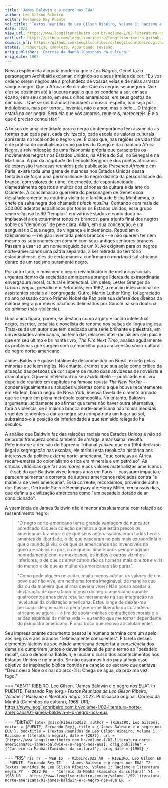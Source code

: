 ```yaml
---
title: 'James Baldwin e o negro nos EUA'
author: Leo Gilson Ribeiro
editor: Fernando Rey Puente
vol_title: 'Textos Reunidos de Leo Gilson Ribeiro, Volume I: Racismo e literatura negra'
date: 2022
view_url: https://www.leogilsonribeiro.com.br/volume-1/02-literatura-norte-americana/01-james-baldwin-e-o-negro-nos-eua
edit_url: https://github.com/leogilsonribeiro/leogilsonribeiro.github.io/edit/main/docs/markdown/volume-1/02-literatura-norte-americana/01-james-baldwin-e-o-negro-nos-eua.md
commits_url: https://github.com/leogilsonribeiro/leogilsonribeiro.github.io/commits/main/docs/markdown/volume-1/02-literatura-norte-americana/01-james-baldwin-e-o-negro-nos-eua.md
status: Transcrição completa. Aguardando revisão.
orig_publisher: 'Correio da Manhã (Caminhos da cultura)'
orig_date: 1965
---
```


Nessa esplêndida alegoria moderna que é *Les Nègres*, Genet faz o personagem Archibald exclamar, dirigindo-se a seus irmãos de cor: "Eu vos ordeno serem negros até a profundeza de vossas veias e de nelas arrastar sangue negro. Que a África nele circule. Que os negros se anegrem. Que eles se obstinem até à loucura naquilo que os condena a ser, em seu ébano, sem seu cheiro, em seus olhos amarelados, em seus gostos de canibais\... Que se (os brancos) mudarem a nosso respeito, não seja por indulgência, mas por terror\... Inventai, não o amor, mas o ódio\... O trágico estará na cor negra! Será ela que vós amareis, reunireis, merecereis. É ela que é preciso conquistar!"

A busca de uma identidade para o negro contemporâneo tem assumido as formas que cada país, cada civilização, cada escola de valores culturais apresenta no local onde o negro vive. É claro que, nas regiões de vida tribal e de prática do canibalismo como partes do Congo e da chamada África Negra, a reivindicação de uma fisionomia própria que caracteriza os movimentos negros nos Estados Unidos, na África do Sul, no Senegal e na Martinica. A par da *négritude* de Léopold Senghor e dos poetas africanos de expressão francesas reunidos pela publicação *Présence Africaine* em Paris, existe toda uma gama de nuances nos Estados Unidos dessa tentativa de forjar uma personalidade do negro distinta da personalidade do branco, com valores de ritmo, de emoção, de espontaneidade diametralmente opostos a muitos dos cânones da cultura e da arte do Ocidente. A conclamação guerreira do personagem de Genet ecoa desafiadoramente na doutrina violenta e fanática de Elijha Muhhamda, o chefe da seita negra dos chamados *black muslins*. Contando com mais de 300.000 adeptos espalhados por todos os Estados Unidos, esse grupo semirreligioso te 30 "templos" em vários Estados e como doutrina implacável a de exterminar todos os brancos, para triunfo final dos negros sobre os "demônios" de pele clara. Allah, em sua concepção, é um sanguinário Deus negro, de vingança e inclemência. Repudiam o Cristianismo -- religião inventada pelos brancos -- e não querem ter nem mesmo os sobrenomes em comum com seus antigos senhores brancos. Passam a usar só um nome seguido de um X. Ao exigirem para os negros norte-americanos uma pátria separada, a ser retirada do território estadunidense, eles de certa maneira confirmam o *apartheid* sul-africano dentro de um racismo puramente negro.

Por outro lado, o movimento negro reivindicatório de melhorias sociais urgentes dentro da sociedade americana abrange líderes de extraordinária envergadura moral, cultural e intelectual. Um deles, Lester Granger da *Urban League*, presidiu em Petrópolis, em 1962, a reunião internacional de assistentes sociais ali congregada. Outro, Martin Luther King, foi agraciado no ano passado com o Prêmio Nobel da Paz pela sua defesa dos direitos da minoria negra por meios pacíficos delineados por Gandhi na sua doutrina do *ahimsa* (não-violência).

Uma única figura, porém, se destaca como arguto e lúcido intelectual negro, escritor, ensaísta e novelista de renome nos países de língua inglesa. Trata-se de um autor que tem dedicado uma série brilhante e palestras, em universidades americanas, ao tema das relações inter-raciais em seu país e que em seu último e brilhante livro, *The Fire Next Time*, analisa agudamente os problemas que surgem com o empecilho para a ascensão sócio-cultural do negro norte-americano.

James Baldwin é quase totalmente desconhecido no Brasil, exceto pelas minorias que leem inglês. No entanto, cremos que sua ação como crítico da situação das pessoas de cor supere de muito duas atividades de novelista e dramaturgo. O jovem intelectual no seu ácido libelo -- publicado em livro depois de reunido em capítulos na famosa revista *The New Yorker* -- condena igualmente as soluções violentas como a que houve recentemente em Harlem, bairro negro de Nova York, imensa favela de cimento armado que se ergue em plena metrópole cosmopolita. No entanto, Baldwin argumenta lucidamente ao afirmar que teme não haver outra alternativa, fora a violência, se a maioria branca norte-americana não tomar medidas urgentes tendentes a dar ao negro seu compatriota um lugar ao sol, subtraindo-o à posição de inferioridade a que tem sido relegado há séculos.

A análise que Baldwin faz das relações raciais nos Estados Unidos é não só de brutal franqueza como também de amarga, amaríssima, revolta. Referindo-se à decisão do Supremo Tribunal *yankee* que em 1954 declarou ilegal a segregação nas escolas, ele atribui esta resolução histórica aos interesses da política externa norte-americana, "que cortejava a África recém-emersa do colonialismo e rica em minerais e em petróleo". As críticas vitriólicas que faz aos *mores* e aos valores materialistas americanos -- é sabido que Baldwin viveu longos anos em Paris -- causaram impacto e parecem aumentar a corrente de autores americanos rebelados contra "a maneira de viver americana". Essa corrente, recordemos, provém de John dos Passos, Gertrude Stein e Hemingway até Henry Miller, em nossos dias, que definiu a civilização americana como "um pesadelo dotado de ar condicionado".

A veemência de James Baldwin não é menor absolutamente com relação ao ressentimento negro:

> "O negro norte-americano tem a grande vantagem de nunca ter acreditado naquela coleção de mitos a que estão presos os americanos brancos: o de que seus antepassados eram todos heróis amantes da liberdade, o de que nasceram no país mais extraordinário que o mundo já viu, o de que os americanos são invencíveis na guerra e sábios na paz, o de que os americanos sempre agiram honradamente com os mexicanos, os índios e outros vizinhos inferiores, o de que os americanos são os homens mais direitos e viris do mundo e de que as mulheres americanas são puras".
>
> "Como pode alguém respeitar, muito menos adotar, os valores de um povo que não vive, em nenhuma forma imaginável, de maneira que diz ou da maneira que afirma deveria viver? Não posso aceitar a declaração de que o labor intenso do negro americano durante quatrocentos anos deve resultar meramente na sua integração no nível atual da civilização americana. Estou longe de deixar-me persuadir de que valeu a pena terem-me liberado do curandeiro africano se agora -- a fim de apoiar minhas contradições morais e a aridez espiritual da minha vida -- eu tenho que me tornar dependente do psiquiatra americano. É uma troca que recuso absolutamente".

Seu impressionante documento pessoal e humano termina com um apelo aos negros e aos brancos "relativamente conscientes". É tarefa desses elementos lúcidos da sociedade americana despertar a consciência dos demais e cumprirem juntos o dever inadiável de por a termo ao "pesadelo racial", coo o denomina Baldwin, e mudar o curso dos acontecimentos nos Estados Unidos e no mundo. Se não ousarmos tudo para atingir esse objetivo de inspiração bíblica contida na canção do escravo que cantava: "Deus deu a Noé o sinal do arco-íris: Chega de água, da próxima vez: fogo!"


=== "ABNT"
    RIBEIRO, Leo Gilson. "James Baldwin e o negro nos EUA". In PUENTE, Fernando Rey (org.) <em>Textos Reunidos de Leo Gilson Ribeiro, Volume 1: Racismo e literatura negra</em>, 2022. Publicação original: Correio da Manhã (Caminhos da cultura), 1965. URL: <a href="stable_url">https://www.leogilsonribeiro.com.br/volume-1/02-literatura-norte-americana/01-james-baldwin-e-o-negro-nos-eua</a>

=== "BibTeX"
    ```latex
    @misc{Ribeiro2022,
    author = {RIBEIRO, Leo Gilson},
    editor = {PUENTE, Fernando Rey},
    title = {'James Baldwin e o negro nos EUA'},
    booktitle = {Textos Reunidos de Leo Gilson Ribeiro, Volume 1: Racismo e literatura negra},
    date = {2022},
    url = {https://www.leogilsonribeiro.com.br/volume-1/02-literatura-norte-americana/01-james-baldwin-e-o-negro-nos-eua},
    orig_publisher = {'Correio da Manhã (Caminhos da cultura)'},
    orig_date = {1965}
    }
    ```

=== "RIS"
    ```ris
    TY  - WEB
    ID  - Ribeiro2022
    AU  - RIBEIRO, Leo Gilson
    ED  - PUENTE, Fernando Rey
    TI  - 'James Baldwin e o negro nos EUA'
    T2  - Textos Reunidos de Leo Gilson Ribeiro, Volume 1: Racismo e literatura negra
    PY  - 2022
    PB  - 'Correio da Manhã (Caminhos da cultura)'
    Y1  - 1965
    UR  - https://www.leogilsonribeiro.com.br/volume-1/02-literatura-norte-americana/01-james-baldwin-e-o-negro-nos-eua
    ER  - 
    ```
